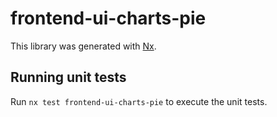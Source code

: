 # frontend-ui-charts-pie

This library was generated with [Nx](https://nx.dev).

## Running unit tests

Run `nx test frontend-ui-charts-pie` to execute the unit tests.
